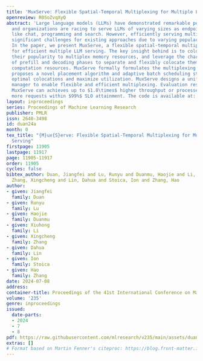 ```yaml
---
title: 'MuxServe: Flexible Spatial-Temporal Multiplexing for Multiple LLM Serving'
openreview: R0SoZvqXyQ
abstract: 'Large language models (LLMs) have demonstrated remarkable performance,
  and organizations are racing to serve LLMs of varying sizes as endpoints for use-cases
  like chat, programming and search. However, efficiently serving multiple LLMs poses
  significant challenges for existing approaches due to varying popularity of LLMs.
  In the paper, we present MuxServe, a flexible spatial-temporal multiplexing system
  for efficient multiple LLM serving. The key insight behind is to colocate LLMs considering
  their popularity to multiplex memory resources, and leverage the characteristics
  of prefill and decoding phases to separate and flexibly colocate them to multiplex
  computation resources. MuxServe formally formulates the multiplexing problem, and
  proposes a novel placement algorithm and adaptive batch scheduling strategy to identify
  optimal colocations and maximize utilization. MuxServe designs a unified resource
  manager to enable flexible and efficient multiplexing. Evaluation results show that
  MuxServe can achieves up to $1.8\times$ higher throughput or processes $2.9\times$
  more requests within $99%$ SLO attainment. The code is available at: https://github.com/hao-ai-lab/MuxServe.'
layout: inproceedings
series: Proceedings of Machine Learning Research
publisher: PMLR
issn: 2640-3498
id: duan24a
month: 0
tex_title: "{M}ux{S}erve: Flexible Spatial-Temporal Multiplexing for Multiple {LLM}
  Serving"
firstpage: 11905
lastpage: 11917
page: 11905-11917
order: 11905
cycles: false
bibtex_author: Duan, Jiangfei and Lu, Runyu and Duanmu, Haojie and Li, Xiuhong and
  Zhang, Xingcheng and Lin, Dahua and Stoica, Ion and Zhang, Hao
author:
- given: Jiangfei
  family: Duan
- given: Runyu
  family: Lu
- given: Haojie
  family: Duanmu
- given: Xiuhong
  family: Li
- given: Xingcheng
  family: Zhang
- given: Dahua
  family: Lin
- given: Ion
  family: Stoica
- given: Hao
  family: Zhang
date: 2024-07-08
address:
container-title: Proceedings of the 41st International Conference on Machine Learning
volume: '235'
genre: inproceedings
issued:
  date-parts:
  - 2024
  - 7
  - 8
pdf: https://raw.githubusercontent.com/mlresearch/v235/main/assets/duan24a/duan24a.pdf
extras: []
# Format based on Martin Fenner's citeproc: https://blog.front-matter.io/posts/citeproc-yaml-for-bibliographies/
---
```

